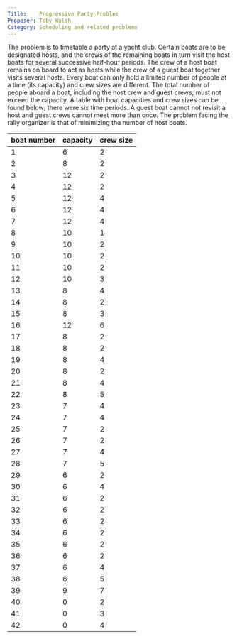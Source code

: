 ```yaml
---
Title:    Progressive Party Problem
Proposer: Toby Walsh
Category: Scheduling and related problems
---
```



The problem is to timetable a party at a yacht club. Certain boats are to be designated hosts, and the crews of the remaining boats in turn visit the host boats for several successive half-hour periods. The crew of a host boat remains on board to act as hosts while the crew of a guest boat together visits several hosts. Every boat can only hold a limited number of people at a time (its capacity) and crew sizes are different. The total number of people aboard a boat, including the host crew and guest crews, must not exceed the capacity. A table with boat capacities and crew sizes can be found below; there were six time periods. A guest boat cannot not revisit a host and guest crews cannot meet more than once. The problem facing the rally organizer is that of minimizing the number of host boats.


boat number |capacity | crew size
------------|---------|----------
1   | 6  | 2
2   | 8  | 2
3   | 12 | 2
4   | 12 | 2
5   | 12 | 4
6   | 12 | 4
7   | 12 | 4
8   | 10 | 1
9   | 10 | 2
10  | 10 | 2
11  | 10 | 2
12  | 10 | 3
13  | 8  | 4
14  | 8  | 2
15  | 8  | 3
16  | 12 | 6
17  | 8  | 2
18  | 8  | 2
19  | 8  | 4
20  | 8  | 2
21  | 8  | 4
22  | 8  | 5
23  | 7  | 4
24  | 7  | 4
25  | 7  | 2
26  | 7  | 2
27  | 7  | 4
28  | 7  | 5
29  | 6  | 2
30  | 6  | 4
31  | 6  | 2
32  | 6  | 2
33  | 6  | 2
34  | 6  | 2
35  | 6  | 2
36  | 6  | 2
37  | 6  | 4
38  | 6  | 5
39  | 9  | 7
40  | 0  | 2
41  | 0  | 3
42  | 0  | 4
